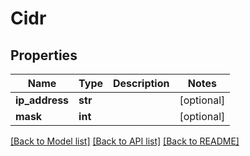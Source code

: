 # Cidr

## Properties
Name | Type | Description | Notes
------------ | ------------- | ------------- | -------------
**ip_address** | **str** |  | [optional] 
**mask** | **int** |  | [optional] 

[[Back to Model list]](../README.md#documentation-for-models) [[Back to API list]](../README.md#documentation-for-api-endpoints) [[Back to README]](../README.md)


